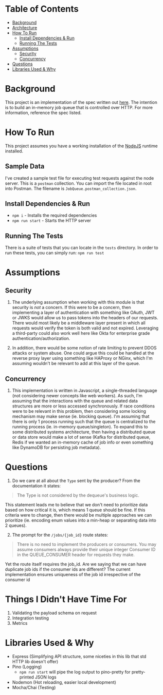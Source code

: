 # Table of Contents

- [Background](#background)
- [Architecture](#architecture)
- [How To Run](#how-to-run)
  - [Install Dependencies & Run](#install-dependencies---run)
  - [Running The Tests](#running-the-tests)
- [Assumptions](#assumptions)
  - [Security](#security)
  - [Concurrency](#concurrency)
- [Questions](#questions)
- [Libraries Used & Why](#libraries-used---why)

# Background

This project is an implementation of the spec written out [here](https://gist.github.com/renandincer/29802d6c84f92ad79bb94ef54fb92444). The intention is to build an in-memory job queue that is controlled over HTTP. For more information, reference the spec listed.

# How To Run

This project assumes you have a working installation of the [NodeJS](https://nodejs.org/en/download/) runtime installed.

## Sample Data

I've created a sample test file for executing test requests against the node server. This is a `postman` collection. You can import the file located in root into Postman. The filename is `JobQueue.postman_collection.json`.

## Install Dependencies & Run

- `npm i` - Installs the required dependencies
- `npm run start` - Starts the HTTP server

## Running The Tests

There is a suite of tests that you can locate in the `tests` directory. In order to run these tests, you can simply run:
`npm run test`

# Assumptions

## Security

1. The underlying assumption when working with this module is that security is _not_ a concern. If this were to be a concern, then implementing a layer of authentication with something like OAuth, JWT or JWKS would allow us to pass tokens into the headers of our requests. There would most likely be a middleware layer present in which all requests would verify the token is both valid and not expired. Leveraging a third-party could also work well here like Okta for enterprise grade authentication/authorization.

2. In addition, there would be some notion of rate limiting to prevent DDOS attacks or system abuse. One could argue this could be handled at the reverse proxy layer using something like HAProxy or NGinx, which I'm assuming wouldn't be relevant to add at this layer of the queue.

## Concurrency

1. This implementation is written in Javascript, a single-threaded language (not considering newer concepts like web workers). As such, I'm assuming that the interactions with the queue and related data structures are more or less accessed synchronously. If race conditions were to be relevant in this problem, then considering some locking mechanism may make sense (ie. blocking queue). I'm assuming that there is only 1 process running such that the queue is centralized to the running process (ie. in-memory queue/singleton). To expand this to some distributed systems architecture, then having a distributed queue or data store would make a lot of sense (Kafka for distributed queue, Redis if we wanted an in-memory cache of job info or even something like DynamoDB for persisting job metadata).

# Questions

1. Do we care at all about the `Type` sent by the producer? From the documentation it states:

> The Type is not considered by the dequeue's business logic.

This statement leads me to believe that we don't need to prioritize data based on how critical it is, which means 1 queue should be fine. If this criteria were to change, then there would be multiple approaches we can prioritize (ie. encoding enum values into a min-heap or separating data into 2 queues).

2. The prompt for the `/jobs/{job_id}` route states:

> There is no need to implement the producers or consumers. You may assume consumers always provide their unique integer Consumer ID in the QUEUE_CONSUMER header for requests they make.

Yet the route itself requires the job_id. Are we saying that we can have duplicate job ids if the consumer ids are different?
The current implementation ensures uniqueness of the job id irrespective of the consumer id

# Things I Didn't Have Time For

1. Validating the payload schema on request
2. Integration testing
3. Metrics

# Libraries Used & Why

- Express (Simplifying API structure, some niceties in this lib that std HTTP lib doesn't offer)
- Pino (Logging)
  - `npm run start` will pipe the log output to pino-pretty for pretty-printed JSON logs
- Nodemon (Hot reloading, easier local development)
- Mocha/Chai (Testing)
